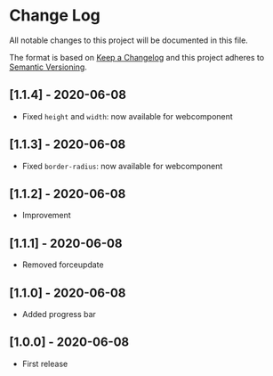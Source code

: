 # Change Log
All notable changes to this project will be documented in this file.

The format is based on [Keep a Changelog](http://keepachangelog.com/)
and this project adheres to [Semantic Versioning](http://semver.org/).

## [1.1.4] - 2020-06-08
- Fixed `height` and `width`: now available for webcomponent

## [1.1.3] - 2020-06-08
- Fixed `border-radius`: now available for webcomponent

## [1.1.2] - 2020-06-08
- Improvement

## [1.1.1] - 2020-06-08
- Removed forceupdate

## [1.1.0] - 2020-06-08
- Added progress bar

## [1.0.0] - 2020-06-08
- First release
